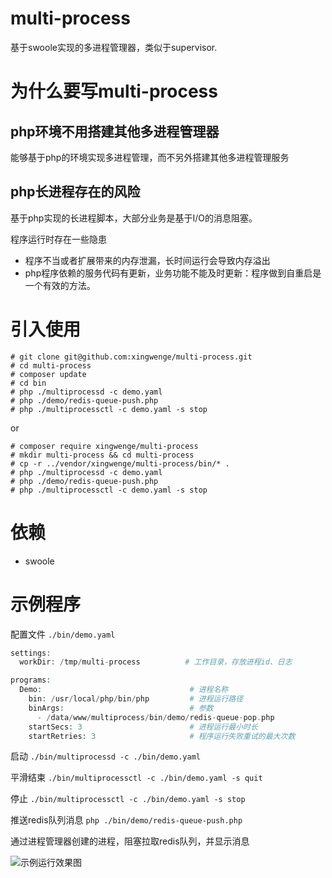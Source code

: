 # multi-process
基于swoole实现的多进程管理器，类似于supervisor.

# 为什么要写multi-process
## php环境不用搭建其他多进程管理器
能够基于php的环境实现多进程管理，而不另外搭建其他多进程管理服务

## php长进程存在的风险
基于php实现的长进程脚本，大部分业务是基于I/O的消息阻塞。

程序运行时存在一些隐患
- 程序不当或者扩展带来的内存泄漏，长时间运行会导致内存溢出
- php程序依赖的服务代码有更新，业务功能不能及时更新：程序做到自重启是一个有效的方法。 

# 引入使用
```
# git clone git@github.com:xingwenge/multi-process.git
# cd multi-process
# composer update
# cd bin
# php ./multiprocessd -c demo.yaml
# php ./demo/redis-queue-push.php
# php ./multiprocessctl -c demo.yaml -s stop
```

or

```
# composer require xingwenge/multi-process
# mkdir multi-process && cd multi-process
# cp -r ../vendor/xingwenge/multi-process/bin/* .
# php ./multiprocessd -c demo.yaml
# php ./demo/redis-queue-push.php
# php ./multiprocessctl -c demo.yaml -s stop
``` 


# 依赖
- swoole

# 示例程序
配置文件
```./bin/demo.yaml```

```php
settings:
  workDir: /tmp/multi-process          # 工作目录，存放进程id、日志

programs:                               
  Demo:                                 # 进程名称
    bin: /usr/local/php/bin/php         # 进程运行路径
    binArgs:                            # 参数
      - /data/www/multiprocess/bin/demo/redis-queue-pop.php
    startSecs: 3                        # 进程运行最小时长
    startRetries: 3                     # 程序运行失败重试的最大次数

```

启动
```./bin/multiprocessd -c ./bin/demo.yaml```

平滑结束
```./bin/multiprocessctl -c ./bin/demo.yaml -s quit```

停止
```./bin/multiprocessctl -c ./bin/demo.yaml -s stop```

推送redis队列消息
```php ./bin/demo/redis-queue-push.php```

通过进程管理器创建的进程，阻塞拉取redis队列，并显示消息

![示例运行效果图](assets/effect.gif)
